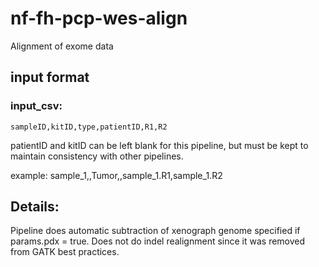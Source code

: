 # nf-fh-pcp-wes-align
Alignment of exome data

## input format
   
   ### input_csv:
   ```sampleID,kitID,type,patientID,R1,R2```
   
   patientID and kitID can be left blank for this pipeline, but must be kept to maintain consistency with other pipelines.
   
   example:
   sample_1,,Tumor,,sample_1.R1,sample_1.R2


## Details:
   
   Pipeline does automatic subtraction of xenograph genome specified if params.pdx = true.
   Does not do indel realignment since it was removed from GATK best practices.